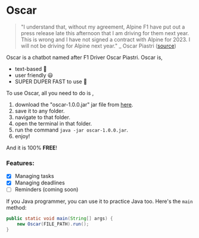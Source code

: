 # Oscar

> "I understand that, without my agreement, Alpine F1 have put out a press release late this afternoon that I am driving for them next year. This is wrong and I have not signed a contract with Alpine for 2023. I will not be driving for Alpine next year." _ Oscar Piastri ([source](https://twitter.com/OscarPiastri/status/1554527452231262210))

Oscar is a chatbot named after F1 Driver Oscar Piastri. Oscar is, 

- text-based 📄 
- user friendly 😃 
- SUPER DUPER FAST to use 🚀 

To use Oscar, all you need to do is ,
1. download the "oscar-1.0.0.jar" jar file from [here](https://github.com/Cikguseven/ip/releases/tag/Week-3).
2. save it to any folder.
3. navigate to that folder.
4. open the terminal in that folder.
5. run the command `java -jar oscar-1.0.0.jar`.
6. enjoy!

And it is 100% **FREE**!

### Features:

- [X]  Managing tasks
- [X] Managing deadlines
- [ ] Reminders (coming soon)

If you Java programmer, you can use it to practice Java too. Here's the `main` method:
```java
public static void main(String[] args) {
    new Oscar(FILE_PATH).run();
}
``` 
